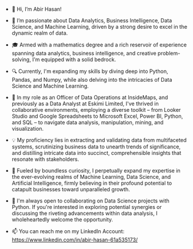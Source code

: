 - 👋 Hi, I’m Abir Hasan!

- 👀 I’m passionate about Data Analytics, Business Intelligence, Data Science, and Machine Learning, driven by a strong desire to excel in the dynamic realm of data.

- 🎓 Armed with a mathematics degree and a rich reservoir of experience spanning data analytics, business intelligence, and creative problem-solving, I'm equipped with a solid bedrock.

- 🔍 Currently, I'm expanding my skills by diving deep into Python, Pandas, and Numpy, while also delving into the intricacies of Data Science and Machine Learning.

- 💼 In my role as an Officer of Data Operations at InsideMaps, and previously as a Data Analyst at Eskimi Limited, I've thrived in collaborative environments, employing a diverse toolkit – from Looker Studio and Google Spreadsheets to Microsoft Excel, Power BI, Python, and SQL – to navigate data analysis, manipulation, mining, and visualization.

- 💡 My proficiency lies in extracting and validating data from multifaceted systems, scrutinizing business data to unearth trends of significance, and distilling intricate data into succinct, comprehensible insights that resonate with stakeholders.

- 🚀 Fueled by boundless curiosity, I perpetually expand my expertise in the ever-evolving realms of Machine Learning, Data Science, and Artificial Intelligence, firmly believing in their profound potential to catapult businesses toward unparalleled growth.

- 🌱 I'm always open to collaborating on Data Science projects with Python. If you're interested in exploring potential synergies or discussing the riveting advancements within data analysis, I wholeheartedly welcome the opportunity.

- 📫 You can reach me on my LinkedIn Account: https://www.linkedin.com/in/abir-hasan-61a535173/

<!---
abir9820/abir9820 is a ✨ special ✨ repository because its `README.md` (this file) appears on your GitHub profile.
You can click the Preview link to take a look at your changes.
--->
